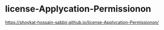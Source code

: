 # license-Applycation-Permissionon
 https://shoykat-hossain-sabbir.github.io/license-Applycation-Permissionon/
